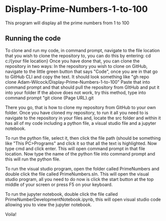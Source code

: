 # Display-Prime-Numbers-1-to-100
This program will display all the prime numbers from 1 to 100
## Running the code
To clone and run my code, in command prompt, navigate to the file location that you wish to clone the repository to, you can do this by entering:
cd c:/{your file location}
Once you have done that, you can clone the repository in two ways:
In the repository you wish to clone on GitHub, navigate to the little green button that says "Code", once you are in that go to GitHub CLI and copy the text. It should look something like "gh repo clone Adam-Wilcock/Display-Prime-Numbers-1-to-100"
Paste that into command prompt and that should pull the repository from GItHub and put it into your folder
If the above does not work, try this method, type into command prompt "git clone {Page URL}.git

There you go, that is how to clone my repository from GitHub to your own folder.
Once you have cloned my repository, to run it all you need to is navigate to the repository in your files and, locate the src folder and within it has all of my code including a python file, a visual studio file and a jupyter notebook.

To run the python file, select it, then click the file path (should be something like "This PC>Programs" and click it so that all the text is highlighted.
Now type cmd and click enter. This will open command prompt in that file location. Now type the name of the python file into command prompt and this will run the python file.

To run the visual studio program, open the folder called PrimeNumbers and double click the file called PrimeNumbers.sln. This will open the visual studio program, all you need to do now is click the start button at the top middle of your screen or press F5 on your keyboard.

To run the jupyter notebook, double click the file called PrimeNumberDevelopmentNotebook.ipynb, this will open visual studio code allowing you to view the jupyter notebook.

Voila!

